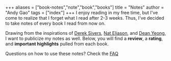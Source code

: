 +++
aliases = ["book-notes","note","book","books"]
title = "Notes"
author = "Andy Gao"
tags = ["index"]
+++
I enjoy reading in my free time, but I've come to realize that I forget what I read after 2-3 weeks. Thus, I've decided to take notes of every book I read from now on. 

Drawing from the inspirations of [Derek Sivers](https://sivers.org/book), [Nat Eliason](https://www.nateliason.com/notes), and [Dean Yeong](https://deanyeong.com/reading-notes/), I want to publicize my notes as well. Below, you will find a **review**, a **rating**, and **important highlights** pulled from each book.

Questions on how to use these notes? Check the [FAQ](/notes/faq)
